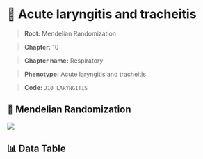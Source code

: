 # 🧪 Acute laryngitis and tracheitis

> **Root:** Mendelian Randomization

> **Chapter:** 10  

> **Chapter name:** Respiratory

> **Phenotype:** Acute laryngitis and tracheitis  

> **Code:** `J10_LARYNGITIS`

## 🧬 Mendelian Randomization  

<img src="/MR/Figures/Forward/J10_LARYNGITIS.png"/>

## 📊 Data Table

<CsvTableMRF src="/public/MR/Data/Forward/J10_LARYNGITIS.csv"/>
